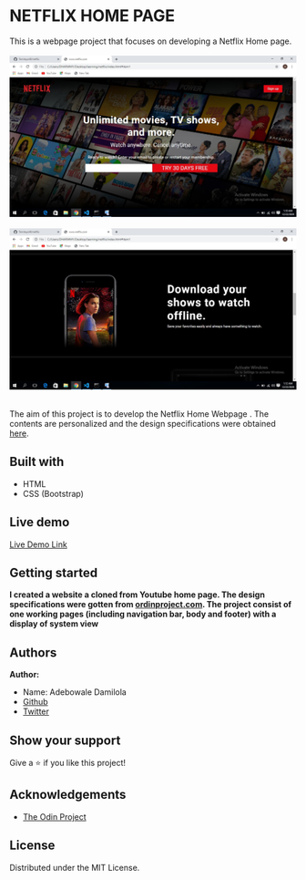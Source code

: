 # NETFLIX HOME PAGE

This is a webpage project that focuses on developing a Netflix Home page.
<br><br><img src="./picture.jpg"><br>
<br><img src="./picture2.jpg">
<br><br>

The aim of this project is to develop the Netflix Home Webpage . The contents are personalized and the design specifications were obtained [here](https://www.odinsproject.com).

## Built with
  * HTML 
  * CSS (Bootstrap)

  

## Live demo
[Live Demo Link](https://github.com/Temitayo40/youtube-/commit/f74d81ca8d73e84cca79813a0589ac602c76050f)

## Getting started
**I created a website a cloned from Youtube home page. The design specifications were gotten from [ordinproject.com](https://www.ordinsproject.com). The project consist of one working pages (including navigation bar, body and footer) with a display of system view**

## Authors
 **Author:**
 * Name: Adebowale Damilola
 * [Github](https://github.com/Temitayo40/)
 * [Twitter](https://twitter.com/Adebowa30361993)


## Show your support
Give a :star: if you like this project!

## Acknowledgements

  * [The Odin Project](https://www.theodinproject.com/courses/html5-and-css3/lessons/embedding-images-and-video#introduction)
 
 

## License
 Distributed under the MIT License.